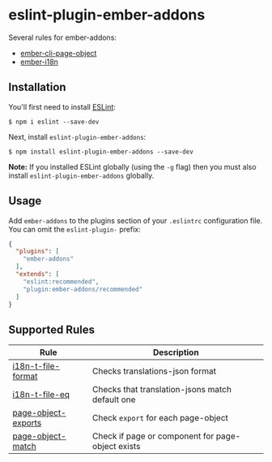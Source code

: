 # eslint-plugin-ember-addons

Several rules for ember-addons:

* [ember-cli-page-object](https://github.com/san650/ember-cli-page-object)
* [ember-i18n](https://github.com/jamesarosen/ember-i18n)

## Installation

You'll first need to install [ESLint](http://eslint.org):

```
$ npm i eslint --save-dev
```

Next, install `eslint-plugin-ember-addons`:

```
$ npm install eslint-plugin-ember-addons --save-dev
```

**Note:** If you installed ESLint globally (using the `-g` flag) then you must also install `eslint-plugin-ember-addons` globally.

## Usage

Add `ember-addons` to the plugins section of your `.eslintrc` configuration file. You can omit the `eslint-plugin-` prefix:

```json
{
  "plugins": [
    "ember-addons"
  ],
  "extends": [
    "eslint:recommended",
    "plugin:ember-addons/recommended"
  ]
}
```

## Supported Rules

| Rule | Description |
|----- | ------------|
| [i18n-t-file-format](./docs/rules/i18n-t-file-format.md)| Checks translations-json format |
| [i18n-t-file-eq](./docs/rules/i18n-t-file-eq.md) | Checks that translation-jsons match default one |
| [page-object-exports](./docs/rules/page-object-exports.md) | Check `export` for each page-object |
| [page-object-match](./docs/rules/page-object-match.md) | Check if page or component for page-object exists |